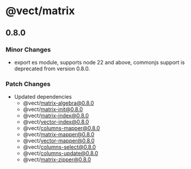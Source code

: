 # @vect/matrix

## 0.8.0

### Minor Changes

- export es module, supports node 22 and above, commonjs support is deprecated from version 0.8.0.

### Patch Changes

- Updated dependencies
  - @vect/matrix-algebra@0.8.0
  - @vect/matrix-init@0.8.0
  - @vect/matrix-index@0.8.0
  - @vect/vector-index@0.8.0
  - @vect/columns-mapper@0.8.0
  - @vect/matrix-mapper@0.8.0
  - @vect/vector-mapper@0.8.0
  - @vect/columns-select@0.8.0
  - @vect/columns-update@0.8.0
  - @vect/matrix-zipper@0.8.0
